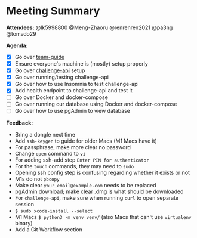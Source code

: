 # Meeting Summary

**Attendees:** @lk5998800 @Meng-Zhaoru @renrenren2021 @pa3ng @tomvdo29

**Agenda:**
- [x] Go over [team-guide](https://github.com/iusmumn/team-guide)
- [x] Ensure everyone's machine is (mostly) setup properly
- [x] Go over [challenge-api](https://github.com/iusmumn/challenge-api) setup
- [x] Go over running/testing challenge-api
- [x] Go over how to use Insomnia to test challenge-api
- [x] Add health endpoint to challenge-api and test it
- [ ] Go over Docker and docker-compose
- [ ] Go over running our database using Docker and docker-compose
- [ ] Go over how to use pgAdmin to view database

**Feedback:**
- Bring a dongle next time
- Add `ssh-keygen` to guide for older Macs (M1 Macs have it)
- For passphrase, make more clear no password
- Change `open` command to `vi`
- For adding ssh-add step `Enter PIN for authenticator`
- For the `touch` commands, they may need to `sudo`
- Opening ssh config step is confusing regarding whether it exists or not
- M1s do not `pbcopy`
- Make clear `your_email@example.com` needs to be replaced
- pgAdmin download; make clear .dmg is what should be downloaded
- For `challenge-api`, make sure when running `curl` to open separate session
- `$ sudo xcode-install --select`
- M1 Macs `$ python3 -m venv venv/` (also Macs that can't use `virtualenv` binary)
- Add a Git Workflow section
